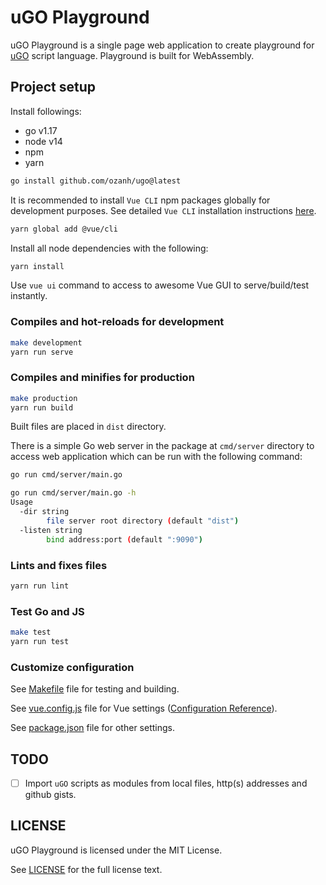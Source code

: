 # uGO Playground

uGO Playground is a single page web application to create playground for
[uGO](https://github.com/ozanh/ugo) script language. Playground is built for
WebAssembly.

## Project setup

Install followings:

- go v1.17
- node v14
- npm
- yarn

```sh
go install github.com/ozanh/ugo@latest
```

It is recommended to install `Vue CLI` npm packages globally for
development purposes. See detailed `Vue CLI` installation instructions
[here](https://cli.vuejs.org/guide/installation.html).

```sh
yarn global add @vue/cli
```

Install all node dependencies with the following:

```sh
yarn install
```

Use `vue ui` command to access to awesome Vue GUI to serve/build/test instantly.

### Compiles and hot-reloads for development

```sh
make development
yarn run serve
```

### Compiles and minifies for production

```sh
make production
yarn run build
```

Built files are placed in `dist` directory.

There is a simple Go web server in the package at `cmd/server` directory to
access web application which can be run with the following command:

```sh
go run cmd/server/main.go
```

```sh
go run cmd/server/main.go -h
Usage
  -dir string
        file server root directory (default "dist")
  -listen string
        bind address:port (default ":9090")
```

### Lints and fixes files

```sh
yarn run lint
```

### Test Go and JS

```sh
make test
yarn run test
```

### Customize configuration

See [Makefile](Makefile) file for testing and building.

See [vue.config.js](vue.config.js) file for Vue settings ([Configuration
Reference](https://cli.vuejs.org/config/)).

See [package.json](package.json) file for other settings.

## TODO

- [ ] Import `uGO` scripts as modules from local files, http(s) addresses and
  github gists.

## LICENSE

uGO Playground is licensed under the MIT License.

See [LICENSE](LICENSE) for the full license text.
